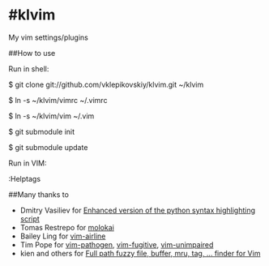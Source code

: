 #klvim
=====

My vim settings/plugins

##How to use

Run in shell:

$ git clone git://github.com/vklepikovskiy/klvim.git ~/klvim

$ ln -s ~/klvim/vimrc ~/.vimrc

$ ln -s ~/klvim/vim ~/.vim

$ git submodule init

$ git submodule update

Run in VIM:

:Helptags

##Many thanks to

- Dmitry Vasiliev for [Enhanced version of the python syntax highlighting script](http://www.vim.org/scripts/script.php?script_id=790)
- Tomas Restrepo for [molokai](https://github.com/tomasr/molokai)
- Bailey Ling for [vim-airline](https://github.com/bling/vim-airline)
- Tim Pope for [vim-pathogen](https://github.com/tpope/vim-pathogen), [vim-fugitive](https://github.com/tpope/vim-fugitive), [vim-unimpaired](https://github.com/tpope/vim-unimpaired)
- kien and others for [Full path fuzzy file, buffer, mru, tag, ... finder for Vim](https://github.com/ctrlpvim/ctrlp.vim)
